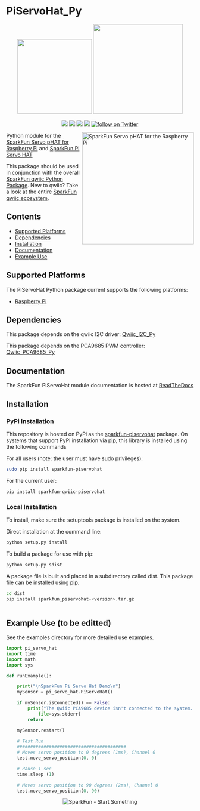 PiServoHat_Py
==============

<p align="center">
   <img src="https://cdn.sparkfun.com/assets/custom_pages/2/7/2/qwiic-logo-registered.jpg"  width=200>  
   <img src="https://www.python.org/static/community_logos/python-logo-master-v3-TM.png"  width=240>   
</p>
<p align="center">
	<a href="https://pypi.org/project/sparkfun-piservohat/" alt="Package">
		<img src="https://img.shields.io/pypi/pyversions/sparkfun_piservohat.svg" /></a>
	<a href="https://github.com/sparkfun/PiServoHat_Py/issues" alt="Issues">
		<img src="https://img.shields.io/github/issues/sparkfun/PiServoHat_Py.svg" /></a>
	<a href="https://piservohat-py.readthedocs.io/en/latest/?" alt="Documentation">
		<img src="https://readthedocs.org/projects/sparkfun-piservohat-py/badge/?version=latest&style=flat" /></a>
	<a href="https://github.com/sparkfun/PiServoHat_Py/blob/master/LICENSE" alt="License">
		<img src="https://img.shields.io/badge/license-MIT-blue.svg" /></a>
	<a href="https://twitter.com/intent/follow?screen_name=sparkfun">
        	<img src="https://img.shields.io/twitter/follow/sparkfun.svg?style=social&logo=twitter"
           	 alt="follow on Twitter"></a>
	
</p>

<img src="https://cdn.sparkfun.com/assets/parts/1/3/8/2/7/15316-SparkFun_Servo_pHAT_for_Raspberry_Pi-01b.jpg"  align="right" width=300 alt="SparkFun Servo pHAT for the Raspberry Pi">

Python module for the [SparkFun Servo pHAT for Raspberry Pi](https://www.sparkfun.com/products/15316) and [SparkFun Pi Servo HAT](https://www.sparkfun.com/products/14328)

This package should be used in conjunction with the overall [SparkFun qwiic Python Package](https://github.com/sparkfun/Qwiic_Py). New to qwiic? Take a look at the entire [SparkFun qwiic ecosystem](https://www.sparkfun.com/qwiic).

## Contents
* [Supported Platforms](#supported-platforms)
* [Dependencies](#dependencies)
* [Installation](#installation)
* [Documentation](#documentation)
* [Example Use](#example-use)

Supported Platforms
--------------------
The PiServoHat Python package current supports the following platforms:
* [Raspberry Pi](https://www.sparkfun.com/search/results?term=raspberry+pi)
<!-- Platforms to be tested
* [NVidia Jetson Nano](https://www.sparkfun.com/products/15297)
* [Google Coral Development Board](https://www.sparkfun.com/products/15318)
-->

Dependencies 
---------------
This package depends on the qwiic I2C driver: [Qwiic_I2C_Py](https://github.com/sparkfun/Qwiic_I2C_Py)

This package depends on the PCA9685 PWM controller: [Qwiic_PCA9685_Py](https://github.com/sparkfun/Qwiic_PCA9685_Py)

Documentation
-------------
The SparkFun PiServoHat module documentation is hosted at [ReadTheDocs](https://piservohat-py.readthedocs.io/en/latest/)

Installation
-------------

### PyPi Installation
This repository is hosted on PyPi as the [sparkfun-piservohat](https://pypi.org/project/sparkfun-piservohat/) package. On systems that support PyPi installation via pip, this library is installed using the following commands

For all users (note: the user must have sudo privileges):
```sh
sudo pip install sparkfun-piservohat
```
For the current user:

```sh
pip install sparkfun-qwiic-piservohat
```

### Local Installation
To install, make sure the setuptools package is installed on the system.

Direct installation at the command line:
```sh
python setup.py install
```

To build a package for use with pip:
```sh
python setup.py sdist
 ```
A package file is built and placed in a subdirectory called dist. This package file can be installed using pip.
```sh
cd dist
pip install sparkfun_piservohat-<version>.tar.gz
  
```
Example Use (to be editted)
 ---------------
See the examples directory for more detailed use examples.

```python
import pi_servo_hat
import time
import math
import sys

def runExample():

	print("\nSparkFun Pi Servo Hat Demo\n")
	mySensor = pi_servo_hat.PiServoHat()

	if mySensor.isConnected() == False:
		print("The Qwiic PCA9685 device isn't connected to the system. Please check your connection", \
			file=sys.stderr)
		return

	mySensor.restart()
  
	# Test Run
	#########################################
	# Moves servo position to 0 degrees (1ms), Channel 0
	test.move_servo_position(0, 0)

	# Pause 1 sec
	time.sleep (1)

	# Moves servo position to 90 degrees (2ms), Channel 0
	test.move_servo_position(0, 90)
```
<p align="center">
<img src="https://cdn.sparkfun.com/assets/custom_pages/3/3/4/dark-logo-red-flame.png" alt="SparkFun - Start Something">
</p>
